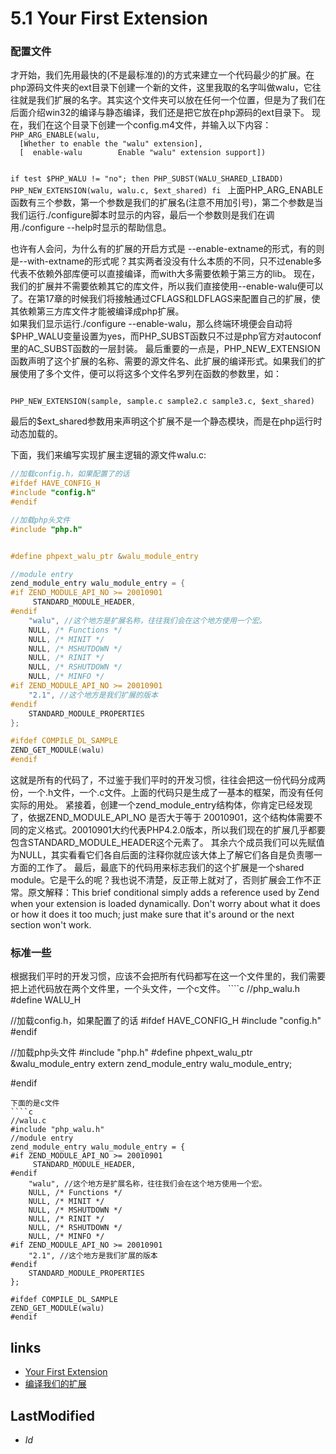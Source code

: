 # 5.1 Your First Extension 



<h3>配置文件</h3>
才开始，我们先用最快的(不是最标准的)的方式来建立一个代码最少的扩展。在php源码文件夹的ext目录下创建一个新的文件，这里我取的名字叫做walu，它往往就是我们扩展的名字。其实这个文件夹可以放在任何一个位置，但是为了我们在后面介绍win32的编译与静态编译，我们还是把它放在php源码的ext目录下。
现在，我们在这个目录下创建一个config.m4文件，并输入以下内容：

<code>
PHP_ARG_ENABLE(walu,
  [Whether to enable the "walu" extension],
  [  enable-walu        Enable "walu" extension support])

if test $PHP_WALU != "no"; then
  PHP_SUBST(WALU_SHARED_LIBADD)
  PHP_NEW_EXTENSION(walu, walu.c, $ext_shared)
fi
</code>
上面PHP_ARG_ENABLE函数有三个参数，第一个参数是我们的扩展名(注意不用加引号)，第二个参数是当我们运行./configure脚本时显示的内容，最后一个参数则是我们在调用./configure --help时显示的帮助信息。
<div class="tip-common">
	也许有人会问，为什么有的扩展的开启方式是 --enable-extname的形式，有的则是--with-extname的形式呢？其实两者没没有什么本质的不同，只不过enable多代表不依赖外部库便可以直接编译，而with大多需要依赖于第三方的lib。
	现在，我们的扩展并不需要依赖其它的库文件，所以我们直接使用--enable-walu便可以了。在第17章的时候我们将接触通过CFLAGS和LDFLAGS来配置自己的扩展，使其依赖第三方库文件才能被编译成php扩展。
</div>
如果我们显示运行./configure --enable-walu，那么终端环境便会自动将$PHP_WALU变量设置为yes，而PHP_SUBST函数只不过是php官方对autoconf里的AC_SUBST函数的一层封装。
最后重要的一点是，PHP_NEW_EXTENSION函数声明了这个扩展的名称、需要的源文件名、此扩展的编译形式。如果我们的扩展使用了多个文件，便可以将这多个文件名罗列在函数的参数里，如：<p>
<code>
PHP_NEW_EXTENSION(sample, sample.c sample2.c sample3.c, $ext_shared)
</code>

最后的$ext_shared参数用来声明这个扩展不是一个静态模块，而是在php运行时动态加载的。


下面，我们来编写实现扩展主逻辑的源文件walu.c:
````c
//加载config.h，如果配置了的话
#ifdef HAVE_CONFIG_H
#include "config.h"
#endif

//加载php头文件
#include "php.h"


#define phpext_walu_ptr &walu_module_entry

//module entry
zend_module_entry walu_module_entry = {
#if ZEND_MODULE_API_NO >= 20010901
     STANDARD_MODULE_HEADER,
#endif
    "walu", //这个地方是扩展名称，往往我们会在这个地方使用一个宏。
    NULL, /* Functions */
    NULL, /* MINIT */
    NULL, /* MSHUTDOWN */
    NULL, /* RINIT */
    NULL, /* RSHUTDOWN */
    NULL, /* MINFO */
#if ZEND_MODULE_API_NO >= 20010901
    "2.1", //这个地方是我们扩展的版本
#endif
    STANDARD_MODULE_PROPERTIES
};

#ifdef COMPILE_DL_SAMPLE
ZEND_GET_MODULE(walu)
#endif

````
这就是所有的代码了，不过鉴于我们平时的开发习惯，往往会把这一份代码分成两份，一个.h文件，一个.c文件。上面的代码只是生成了一基本的框架，而没有任何实际的用处。
紧接着，创建一个zend_module_entry结构体，你肯定已经发现了，依据ZEND_MODULE_API_NO 是否大于等于 20010901，这个结构体需要不同的定义格式。20010901大约代表PHP4.2.0版本，所以我们现在的扩展几乎都要包含STANDARD_MODULE_HEADER这个元素了。
其余六个成员我们可以先赋值为NULL，其实看看它们各自后面的注释你就应该大体上了解它们各自是负责哪一方面的工作了。
最后，最底下的代码用来标志我们的这个扩展是一个shared module。它是干么的呢？我也说不清楚，反正带上就对了，否则扩展会工作不正常。原文解释：This brief conditional simply adds a reference used by Zend when your extension is loaded dynamically. Don't worry about what it does or how it does it too much; just make sure that it's around or the next section won't work.

<h3>标准一些</h3>
根据我们平时的开发习惯，应该不会把所有代码都写在这一个文件里的，我们需要把上述代码放在两个文件里，一个头文件，一个c文件。
````c
//php_walu.h
#define WALU_H

//加载config.h，如果配置了的话
#ifdef HAVE_CONFIG_H
#include "config.h"
#endif

//加载php头文件
#include "php.h"
#define phpext_walu_ptr &walu_module_entry
extern zend_module_entry walu_module_entry;

#endif

````
下面的是c文件
````c
//walu.c
#include "php_walu.h"
//module entry
zend_module_entry walu_module_entry = {
#if ZEND_MODULE_API_NO >= 20010901
     STANDARD_MODULE_HEADER,
#endif
    "walu", //这个地方是扩展名称，往往我们会在这个地方使用一个宏。
    NULL, /* Functions */
    NULL, /* MINIT */
    NULL, /* MSHUTDOWN */
    NULL, /* RINIT */
    NULL, /* RSHUTDOWN */
    NULL, /* MINFO */
#if ZEND_MODULE_API_NO >= 20010901
    "2.1", //这个地方是我们扩展的版本
#endif
    STANDARD_MODULE_PROPERTIES
};

#ifdef COMPILE_DL_SAMPLE
ZEND_GET_MODULE(walu)
#endif

````


## links
   * [Your First Extension](<5.md>)
   * [编译我们的扩展](<5.2.md>)

## LastModified 
   * $Id$
